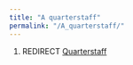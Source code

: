 ```yaml
---
title: "A quarterstaff"
permalink: "/A_quarterstaff/"
---
```


1.  REDIRECT [Quarterstaff](Quarterstaff "wikilink")